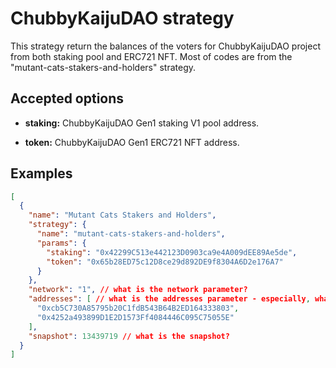 # ChubbyKaijuDAO strategy

This strategy return the balances of the voters for ChubbyKaijuDAO project from both staking pool and ERC721 NFT.
Most of codes are from the "mutant-cats-stakers-and-holders" strategy.

## Accepted options

- **staking:** ChubbyKaijuDAO Gen1 staking V1 pool address.

- **token:** ChubbyKaijuDAO Gen1 ERC721 NFT address.

## Examples

```JSON
[
  {
    "name": "Mutant Cats Stakers and Holders",
    "strategy": {
      "name": "mutant-cats-stakers-and-holders",
      "params": {
        "staking": "0x42299C513e442123D0903ca9e4A009dEE89Ae5de",
        "token": "0x65b28ED75c12D8ce29d892DE9f8304A6D2e176A7"
      }
    },
    "network": "1", // what is the network parameter?
    "addresses": [ // what is the addresses parameter - especially, what is the positive score?
      "0xcb5C730A85795b20C1fdB543B64B2ED164333803",
      "0x4252a493899D1E2D1573Ff4084446C095C75055E"
    ],
    "snapshot": 13439719 // what is the snapshot?
  }
]
```
